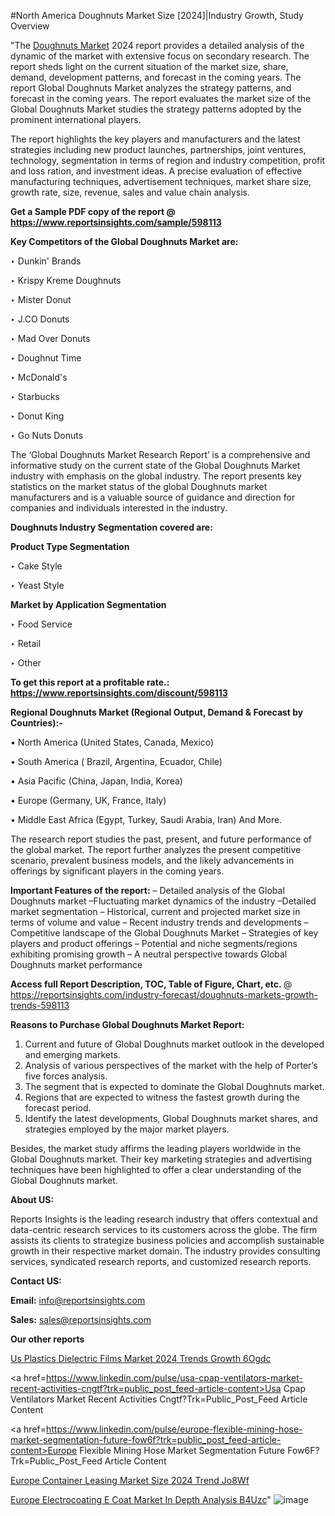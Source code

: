 #North America Doughnuts Market Size [2024]|Industry Growth, Study Overview

"The <a href=https://www.reportsinsights.com/sample/598113>Doughnuts Market</a> 2024 report provides a detailed analysis of the dynamic of the market with extensive focus on secondary research. The report sheds light on the current situation of the market size, share, demand, development patterns, and forecast in the coming years. The report Global Doughnuts Market analyzes the strategy patterns, and forecast in the coming years. The report evaluates the market size of the Global Doughnuts Market studies the strategy patterns adopted by the prominent international players.

The report highlights the key players and manufacturers and the latest strategies including new product launches, partnerships, joint ventures, technology, segmentation in terms of region and industry competition, profit and loss ration, and investment ideas. A precise evaluation of effective manufacturing techniques, advertisement techniques, market share size, growth rate, size, revenue, sales and value chain analysis.

<strong>Get a Sample PDF copy of the report @ <a href=https://www.reportsinsights.com/sample/598113 style=color:#0000ff;>https://www.reportsinsights.com/sample/598113</a></strong>

<strong>Key Competitors of the Global Doughnuts Market are:</strong>

‣ Dunkin' Brands

‣ Krispy Kreme Doughnuts

‣ Mister Donut

‣ J.CO Donuts

‣ Mad Over Donuts

‣ Doughnut Time

‣ McDonald's

‣ Starbucks

‣ Donut King

‣ Go Nuts Donuts

The ‘Global Doughnuts Market Research Report’ is a comprehensive and informative study on the current state of the Global Doughnuts Market industry with emphasis on the global industry. The report presents key statistics on the market status of the global Doughnuts market manufacturers and is a valuable source of guidance and direction for companies and individuals interested in the industry.

<strong>Doughnuts Industry Segmentation covered are:</strong>

<strong>Product Type Segmentation</strong>

‣    Cake Style

‣ Yeast Style

<strong>Market by Application Segmentation</strong>

‣   Food Service

‣ Retail

‣ Other

<strong>To get this report at a profitable rate.: <a href=https://www.reportsinsights.com/discount/598113 style=color:#0000ff;>https://www.reportsinsights.com/discount/598113</a></strong>

<strong>Regional Doughnuts Market (Regional Output, Demand &amp; Forecast by Countries):-</strong>

• North America (United States, Canada, Mexico)

• South America ( Brazil, Argentina, Ecuador, Chile)

• Asia Pacific (China, Japan, India, Korea)

• Europe (Germany, UK, France, Italy)

• Middle East Africa (Egypt, Turkey, Saudi Arabia, Iran) And More.

The research report studies the past, present, and future performance of the global market. The report further analyzes the present competitive scenario, prevalent business models, and the likely advancements in offerings by significant players in the coming years.

<strong>Important Features of the report:</strong>
– Detailed analysis of the Global Doughnuts market
–Fluctuating market dynamics of the industry
–Detailed market segmentation
– Historical, current and projected market size in terms of volume and value
– Recent industry trends and developments
– Competitive landscape of the Global Doughnuts Market
– Strategies of key players and product offerings
– Potential and niche segments/regions exhibiting promising growth
– A neutral perspective towards Global Doughnuts market performance

<strong>Access full Report Description, TOC, Table of Figure, Chart, etc. </strong>@   <a href=https://reportsinsights.com/industry-forecast/doughnuts-markets-growth-trends-598113 style=color:#0000ff;>https://reportsinsights.com/industry-forecast/doughnuts-markets-growth-trends-598113</a>

<strong>Reasons to Purchase Global Doughnuts Market Report:</strong>
1. Current and future of Global Doughnuts market outlook in the developed and emerging markets.
2. Analysis of various perspectives of the market with the help of Porter’s five forces analysis.
3. The segment that is expected to dominate the Global Doughnuts market.
4. Regions that are expected to witness the fastest growth during the forecast period.
5. Identify the latest developments, Global Doughnuts market shares, and strategies employed by the major market players.

Besides, the market study affirms the leading players worldwide in the Global Doughnuts market. Their key marketing strategies and advertising techniques have been highlighted to offer a clear understanding of the Global Doughnuts market.

<strong><strong>About US</strong>:</strong>

Reports Insights is the leading research industry that offers contextual and data-centric research services to its customers across the globe. The firm assists its clients to strategize business policies and accomplish sustainable growth in their respective market domain. The industry provides consulting services, syndicated research reports, and customized research reports.

<strong>Contact US:</strong>

<p class=><b>Email:</b> <a href=mailto:info@reportsinsights.com>info@reportsinsights.com</a></p>
<p class=><b>Sales:</b> <a href=mailto:sales@reportsinsights.com>sales@reportsinsights.com</a></p>

<strong>Our other reports</strong>

<a href=https://www.linkedin.com/pulse/us-plastics-dielectric-films-market-2024-trends-growth-6ogdc/>Us Plastics Dielectric Films Market 2024 Trends Growth 6Ogdc</a>

<a href=https://www.linkedin.com/pulse/usa-cpap-ventilators-market-recent-activities-cngtf?trk=public_post_feed-article-content>Usa Cpap Ventilators Market Recent Activities Cngtf?Trk=Public_Post_Feed Article Content</a>

<a href=https://www.linkedin.com/pulse/europe-flexible-mining-hose-market-segmentation-future-fow6f?trk=public_post_feed-article-content>Europe Flexible Mining Hose Market Segmentation Future Fow6F?Trk=Public_Post_Feed Article Content</a>

<a href=https://www.linkedin.com/pulse/europe-container-leasing-market-size-2024-trend-jo8wf/>Europe Container Leasing Market Size 2024 Trend Jo8Wf</a>

<a href=https://www.linkedin.com/pulse/europe-electrocoating-e-coat-market-in-depth-analysis-b4uzc/>Europe Electrocoating E Coat Market In Depth Analysis B4Uzc</a>"
![image](https://github.com/ahaan12367/RIMarket24/assets/158471582/2da0dc48-fa13-47bb-97d7-aa537415109a)
